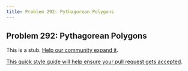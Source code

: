 ```yaml
---
title: Problem 292: Pythagorean Polygons
---
```

## Problem 292: Pythagorean Polygons

This is a stub. <a href='https://github.com/freecodecamp/guides/tree/master/src/pages/certifications/coding-interview-prep/project-euler/problem-292-pythagorean-polygons/index.md' target='_blank' rel='nofollow'>Help our community expand it</a>.

<a href='https://github.com/freecodecamp/guides/blob/master/README.md' target='_blank' rel='nofollow'>This quick style guide will help ensure your pull request gets accepted</a>.

<!-- The article goes here, in GitHub-flavored Markdown. Feel free to add YouTube videos, images, and CodePen/JSBin embeds  -->
